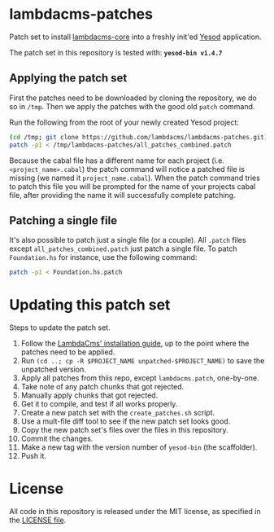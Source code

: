 lambdacms-patches
=================

Patch set to install [lambdacms-core](https://github.com/lambdacms/lambdacms-core)
into a freshly init'ed [Yesod](http://yesodweb.com) application.

The patch set in this repository is tested with: **`yesod-bin v1.4.7`**


## Applying the patch set

First the patches need to be downloaded by cloning the repository, we do so in
`/tmp`. Then we apply the patches with the good old `patch` command.

Run the following from the root of your newly created Yesod project:

```bash
(cd /tmp; git clone https://github.com/lambdacms/lambdacms-patches.git)
patch -p1 < /tmp/lambdacms-patches/all_patches_combined.patch
```

Because the cabal file has a different name for each project
(i.e. `<project_name>.cabal`) the patch command will notice a patched file
is missing (we named it `project_name.cabal`).
When the patch command tries to patch this file you will be prompted for
the name of your projects cabal file, after providing the name it will
successfully complete patching.


## Patching a single file

It's also possible to patch just a single file (or a couple).
All `.patch` files except `all_patches_combined.patch` just patch a single file.
To patch `Foundation.hs` for instance, use the following command:

```bash
patch -p1 < Foundation.hs.patch
```


# Updating this patch set

Steps to update the patch set.

1.  Follow the [LambdaCms' installation guide](https://github.com/lambdacms/lambdacms-core/blob/master/README.md),
    up to the point where the patches need to be applied.
2.  Run `(cd ..; cp -R $PROJECT_NAME unpatched-$PROJECT_NAME)` to save the unpatched version.
3.  Apply all patches from thiis repo, except `lambdacms.patch`, one-by-one.
4.  Take note of any patch chunks that got rejected.
5.  Manually apply chunks that got rejected.
6.  Get it to compile, and test if all works properly.
7.  Create a new patch set with the `create_patches.sh` script.
8.  Use a mult-file diff tool to see if the new patch set looks good.
9.  Copy the new patch set's files over the files in this repository.
10. Commit the changes.
11. Make a new tag with the version number of `yesod-bin` (the scaffolder).
12. Push it.


# License

All code in this repository is released under the MIT license, as specified
in the [LICENSE file](https://github.com/lambdacms/lambdacms-core/blob/master/LICENSE).
